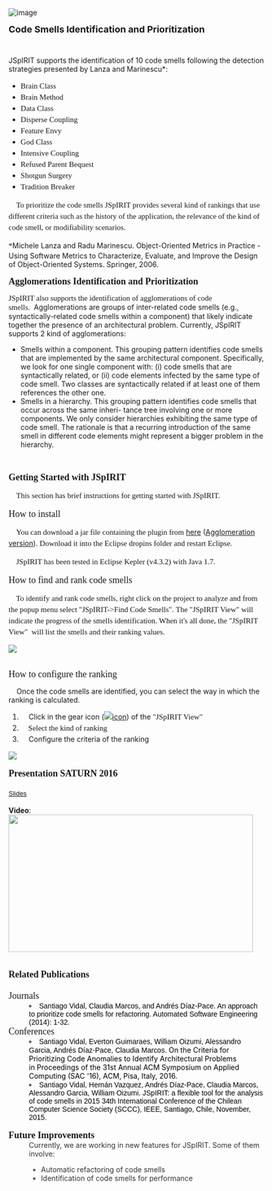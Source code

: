 
![image](https://github.com/hcvazquez/JSpIRIT/blob/master/img/LogoJSpIRIT.png)

<div><b><font size="4">Code Smells Identification and Prioritization &nbsp; &nbsp; &nbsp; &nbsp; &nbsp; &nbsp; &nbsp; &nbsp; &nbsp; &nbsp; &nbsp; &nbsp; &nbsp; &nbsp; &nbsp; &nbsp; &nbsp; &nbsp; &nbsp; &nbsp; &nbsp; &nbsp; &nbsp; &nbsp; &nbsp; &nbsp; &nbsp; &nbsp; &nbsp; &nbsp; &nbsp; &nbsp; &nbsp; &nbsp; &nbsp; &nbsp; &nbsp; &nbsp; &nbsp; &nbsp; &nbsp; &nbsp; &nbsp; &nbsp; &nbsp; &nbsp; &nbsp; &nbsp; &nbsp; &nbsp; &nbsp; &nbsp; &nbsp; &nbsp; &nbsp; &nbsp; &nbsp; &nbsp; &nbsp; &nbsp; &nbsp; &nbsp; &nbsp; &nbsp; &nbsp; &nbsp; &nbsp; &nbsp; &nbsp; &nbsp; &nbsp; &nbsp; &nbsp; &nbsp; &nbsp; &nbsp; &nbsp; &nbsp; &nbsp; &nbsp; &nbsp; &nbsp; &nbsp; &nbsp;</font></b></div>

<div>JSpIRIT&nbsp;supports the identification of 10 code smells following the detection strategies presented by Lanza and Marinescu*:</div>

<ul><li><font face="SFRM1095"><span style="font-size:15px;line-height:22px">Brain Class&nbsp;</span></font></li>
<li><font face="SFRM1095"><span style="font-size:15px;line-height:22px">Brain Method&nbsp;</span></font></li>
<li><font face="SFRM1095"><span style="font-size:15px;line-height:22px">Data Class&nbsp;</span></font></li>
<li><font face="SFRM1095"><span style="font-size:15px;line-height:22px">Disperse Coupling&nbsp;</span></font></li>
<li><font face="SFRM1095"><span style="font-size:15px;line-height:22px">Feature Envy&nbsp;</span></font></li>
<li><font face="SFRM1095"><span style="font-size:15px;line-height:22px">God Class&nbsp;</span></font></li>
<li><font face="SFRM1095"><span style="font-size:15px;line-height:22px">Intensive Coupling&nbsp;</span></font></li>
<li><font face="SFRM1095"><span style="font-size:15px;line-height:22px">Refused Parent Bequest&nbsp;</span></font></li>
<li><font face="SFRM1095"><span style="font-size:15px;line-height:22px">Shotgun Surgery&nbsp;</span></font></li>
<li><font face="SFRM1095"><span style="font-size:15px;line-height:22px">Tradition Breaker</span></font></li></ul>
<p><span style="font-size:15px;line-height:22px;font-family:SFRM1095;background-color:transparent"><span>&nbsp;&nbsp; &nbsp;</span>To prioritize the code smells JSpIRIT provides several kind of rankings that use different criteria such as the history of the application, the relevance of the kind of code smell, or modifiability scenarios.</span></p>
<p><span style="font-size:15px;line-height:22px;font-family:SFRM1095;background-color:transparent">*</span><span style="background-color:transparent;font-size:1em">Michele Lanza and Radu Marinescu. Object-Oriented Metrics in Practice - Using Software Metrics to Characterize, Evaluate, and Improve the Design of Object-Oriented Systems. Springer, 2006.</span></p>
<p><span style="line-height:22px;font-family:SFRM1095;background-color:transparent"><b><font size="4">Agglomerations Identification and Prioritization</font></b></span></p>
<p><span style="font-family:SFRM1095;font-size:15px">JSpIRIT also supports the identification of agglomerations of code smells.&nbsp;</span><span style="background-color:transparent;font-size:1em">&nbsp;Agglomerations are groups of inter-related code smells (e.g., syntactically-related code smells within a component) that likely indicate together the presence of an architectural problem. Currently, JSpIRIT supports 2 kind of agglomerations:</span></p>
<ul><li>Smells within a component. This grouping pattern identifies code smells that are implemented by the same architectural component. Specifically, we look for one single component with: (i) code smells that are syntactically related, or (ii) code elements infected by the same type of code smell. Two classes are syntactically related if at least one of them references the other one.</li>
<li>Smells in a hierarchy. This grouping pattern identifies code smells that occur across the same inheri- tance tree involving one or more components. We only consider hierarchies exhibiting the same type of code smell. The rationale is that a recurring introduction of the same smell in different code elements might represent a bigger problem in the hierarchy.&nbsp;</li></ul>
<div><br>
</div>
<p><span style="line-height:22px;font-family:SFRM1095;background-color:transparent"><font size="4"><b>Getting Started with JSpIRIT</b></font></span></p>
<p><font face="SFRM1095"><span style="font-size:15px;line-height:22px"><span>&nbsp;&nbsp; &nbsp;</span>This section has brief instructions for getting started with JSpIRIT.</span></font></p>
<p><span style="line-height:22px;font-family:SFRM1095;background-color:transparent"><font size="4">How to install</font></span></p>
<p><span style="background-color:transparent;font-size:15px;line-height:22px"><font face="SFRM1095"><span>&nbsp;&nbsp; &nbsp;</span>You can download a jar file containing the plugin from </font></span><a href="https://sites.google.com/site/santiagoavidal/projects/jspirit/SpIRIT_1.0.0.201410081128.jar?attredirects=0&amp;d=1" style="background-color:rgb(255,255,255)">here</a>&nbsp;(<a href="https://sites.google.com/site/santiagoavidal/projects/jspirit/SpIRIT_1.0.0.201501111132-Agglomerations.jar?attredirects=0&amp;d=1">Agglomeration version</a>)<span style="background-color:transparent;font-size:15px;line-height:22px"><font face="SFRM1095">.&nbsp;</font></span><span style="background-color:transparent;font-size:15px;line-height:22px"><font face="SFRM1095">Download it into the Eclipse dropins folder and restart Eclipse.</font></span></p>
<p><span style="background-color:transparent;font-size:15px;line-height:22px"><font face="SFRM1095"><span>&nbsp; &nbsp; JSpIRIT has been tested in&nbsp;</span></font></span><span style="font-size:15px;line-height:22px;font-family:SFRM1095;background-color:transparent">Eclipse Kepler (v4.3.2) with&nbsp;</span><span style="font-size:15px;line-height:22px;font-family:SFRM1095;background-color:transparent">Java 1.7.</span></p>
<p><span style="font-family:SFRM1095;font-size:large;line-height:22px;background-color:transparent">How to</span><span style="font-family:SFRM1095;font-size:large;line-height:22px;background-color:transparent">&nbsp;find and rank code smells</span></p>
<p><span style="font-size:15px;line-height:22px;font-family:SFRM1095;background-color:transparent">&nbsp; &nbsp; To identify and rank code smells,&nbsp;</span><span style="background-color:transparent"><font face="SFRM1095"><span style="font-size:15px;line-height:22px">right click on the project to analyze and from the popup menu select "JSpIRIT-&gt;Find Code Smells".&nbsp;The "JSpIRIT View" will indicate the progress of the smells identification. When it's all done,&nbsp;the&nbsp;</span></font></span><span style="font-family:SFRM1095;font-size:15px;line-height:22px;background-color:transparent">"JSpIRIT View"</span><span style="font-family:SFRM1095;font-size:15px;line-height:22px;background-color:transparent">&nbsp; will list the smells and their ranking values.&nbsp;</span></p>
<div style="display:block;text-align:left"></div>
<div style="display:block;text-align:left"><a href="https://lh6.googleusercontent.com/AhVLNouSCpr04xmWjet2PbafwX5IPGYO4Ox_QI8ANn09s74Sa64264JzTw-Gs-u37yYMFIVJVfiWStPJqGp1C5ncvybdOqnEuVT_JVcTj_UpSssU3Dw=w1280" imageanchor="1"><img border="0" src="https://sites.google.com/site/santiagoavidal/projects/jspirit/Captura%20de%20pantalla%202014-05-13%20a%20la%28s%29%2011.28.03.png"></a></div>
<br>
<p><span style="font-family:SFRM1095;font-size:large;line-height:22px">How to configure the ranking</span></p>
<p><span>&nbsp; &nbsp; Once the code smells are identified, you can select the way in which the ranking is calculated.&nbsp;</span></p>
<ol><li><span style="background-color:transparent;font-size:1em;line-height:1.5">&nbsp; &nbsp;&nbsp;Click in the gear icon (<a href="https://sites.google.com/site/santiagoavidal/projects/jspirit/configuration.png?attredirects=0" imageanchor="1" style="font-size:1em;line-height:1.5"><img alt="icon" border="0" src="https://sites.google.com/site/santiagoavidal/projects/jspirit/configuration.png"></a>) of the&nbsp;</span><span style="background-color:transparent;font-family:SFRM1095;font-size:15px;line-height:22px">"JSpIRIT View"</span></li>
<li><span style="background-color:transparent;font-family:SFRM1095;font-size:15px;line-height:22px">&nbsp; &nbsp;&nbsp;</span><span style="background-color:transparent;font-family:SFRM1095;font-size:15px;line-height:22px">Select the kind of ranking</span></li>
<li><span style="background-color:transparent;font-size:1em;line-height:1.5">&nbsp; &nbsp; Configure the criteria of the ranking</span></li>
</ol>
<div>
<div style="display:block;text-align:left"><a href="https://sites.google.com/site/santiagoavidal/projects/jspirit/Captura%20de%20pantalla%202014-05-13%20a%20la%28s%29%2011.28.23.png?attredirects=0" imageanchor="1"><img border="0" src="https://sites.google.com/site/santiagoavidal/projects/jspirit/Captura%20de%20pantalla%202014-05-13%20a%20la%28s%29%2011.28.23.png"></a></div>
<br>
</div>
</div>
</div>
<div><span style="font-family:SFRM1095"><font size="4"><b>Presentation SATURN 2016</b></font></span></div>
<div><span style="font-family:SFRM1095"><font size="4"><b><br>
</b></font></span></div>
<div><font face="verdana, sans-serif" size="2"><a href="https://sites.google.com/site/santiagoavidal/projects/jspirit/presentation-saturn2016.pdf?attredirects=0&amp;d=1">Slides</a></font></div>
<div><br>
</div>
<div><b>Video</b>:
<div><img src="https://www.google.com/chart?chc=sites&amp;cht=d&amp;chdp=sites&amp;chl=%5B%5BV%C3%ADdeo+de+YouTube'%3D20'f%5Cv'a%5C%3D0'10'%3D479'0'dim'%5Cbox1'b%5CF6F6F6'fC%5CF6F6F6'eC%5C0'sk'%5C%5B%22V%C3%ADdeo+de+YouTube%22'%5D'a%5CV%5C%3D12'f%5C%5DV%5Cta%5C%3D10'%3D0'%3D480'%3D267'dim'%5C%3D10'%3D10'%3D480'%3D267'vdim'%5Cbox1'b%5Cva%5CF6F6F6'fC%5CC8C8C8'eC%5C'a%5C%5Do%5CLauto'f%5C&amp;sig=8YFd2qCpu-UeUefoLuEphG43D3o" data-origsrc="XLKjEsCdWiA" data-type="youtube" data-props="align:left;borderTitle:Vídeo de YouTube;height:270;showBorder:true;showBorderTitle:false;width:480;" width="480" height="270" style="display:block;text-align:left;margin-right:auto;"></div>
</div>
<div><br>
</div>
<div><br>
</div>
<div><span style="font-family:SFRM1095"><font size="4"><b>Related Publications</b></font></span></div>
<div><span style="font-family:SFRM1095"><font size="4"><b><br>
</b></font></span></div>
<div><span style="font-family:SFRM1095;font-size:large">Journals</span></div>

</div>
<blockquote style="margin:0 0 0 40px;border:none;padding:0px">
<div title="Page 13"><li><font color="#000000" face="Verdana, Arial, Helvetica, sans-serif"><span style="line-height:normal">Santiago Vidal, Claudia Marcos, and Andrés Díaz-Pace. An approach to prioritize code smells for refactoring. Automated Software Engineering (2014): 1-32.</span></font></li>
</div>
</blockquote>
<div title="Page 13">
<div><span style="font-family:SFRM1095;font-size:large">Conferences</span></div>
</div>
<blockquote style="margin:0 0 0 40px;border:none;padding:0px">
<div title="Page 13"><li><font color="#000000"><font face="Verdana, Arial, Helvetica, sans-serif"><span style="line-height:normal">Santiago Vidal, Everton Guimaraes,&nbsp;William Oizumi,&nbsp;Alessandro Garcia, Andrés Díaz-Pace, Claudia Marcos.&nbsp;</span></font>On the Criteria for Prioritizing Code Anomalies to Identify Architectural Problems in&nbsp;Proceedings of the 31st Annual ACM Symposium on Applied Computing (SAC '16), ACM, Pisa, Italy, 2016.</font></li>
</div>
<div title="Page 13"><li><font color="#000000" face="Verdana, Arial, Helvetica, sans-serif"><span style="line-height:normal">Santiago Vidal, Hernán Vazquez, Andrés Díaz-Pace, Claudia Marcos, Alessandro Garcia, William Oizumi. JSpIRIT: a flexible tool for the analysis of code smells in 2015 34th International Conference of the Chilean Computer Science Society (SCCC), IEEE, Santiago, Chile, November, 2015.</span></font></li>
</div>
</blockquote>
<div><br>
</div>
<div>
<div><font face="SFRM1095" size="4"><b>Future Improvements</b></font></div>
</div>
<blockquote style="margin:0 0 0 40px;border:none;padding:0px"><font color="#333333">Currently, we are working in new features for JSpIRIT. Some of them involve:</font><br>
</blockquote>
<blockquote style="margin:0 0 0 40px;border:none;padding:0px">
<ul><li><font color="#333333">Automatic refactoring of code smells</font></li>
<li><font color="#333333">Identification of code smells for&nbsp;performance&nbsp;</font></li></ul>
</blockquote>
<div><font face="SFRM1095" size="4"><b><br>
</b></font></div>
